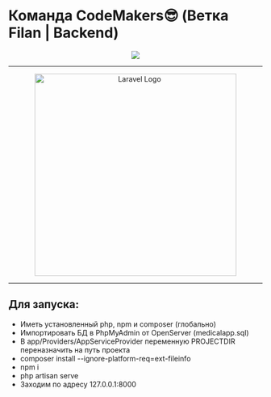 # Команда CodeMakers😎 (Ветка Filan | Backend)
<p align="center"><img src='https://media1.tenor.com/m/hmDMrE1yMAkAAAAC/when-the-coding-when-the.gif'></p>
<hr>
<p align="center"><a href="https://www.youtube.com/watch?v=dQw4w9WgXcQ" target="_blank"><img src="https://raw.githubusercontent.com/laravel/art/master/logo-lockup/5%20SVG/2%20CMYK/1%20Full%20Color/laravel-logolockup-cmyk-red.svg" width="400" alt="Laravel Logo"></a></p>
<hr>

## Для запуска:
- Иметь установленный php, npm и composer (глобально)
- Импортировать БД в PhpMyAdmin от OpenServer (medicalapp.sql)
- В app/Providers/AppServiceProvider переменную PROJECTDIR переназначить на путь проекта
- composer install --ignore-platform-req=ext-fileinfo
- npm i
- php artisan serve
- Заходим по адресу 127.0.0.1:8000
